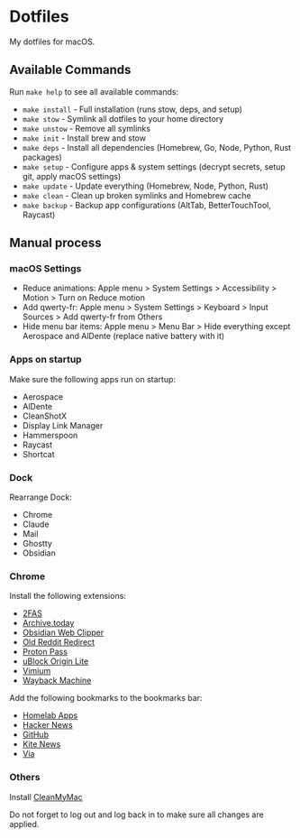 # Dotfiles

My dotfiles for macOS.

## Available Commands

Run `make help` to see all available commands:

- `make install` - Full installation (runs stow, deps, and setup)
- `make stow` - Symlink all dotfiles to your home directory
- `make unstow` - Remove all symlinks
- `make init` - Install brew and stow
- `make deps` - Install all dependencies (Homebrew, Go, Node, Python, Rust packages)
- `make setup` - Configure apps & system settings (decrypt secrets, setup git, apply macOS settings)
- `make update` - Update everything (Homebrew, Node, Python, Rust)
- `make clean` - Clean up broken symlinks and Homebrew cache
- `make backup` - Backup app configurations (AltTab, BetterTouchTool, Raycast)

## Manual process

### macOS Settings

- Reduce animations: Apple menu > System Settings > Accessibility > Motion > Turn on Reduce motion
- Add qwerty-fr: Apple menu > System Settings > Keyboard > Input Sources > Add qwerty-fr from Others
- Hide menu bar items: Apple menu > Menu Bar > Hide everything except Aerospace and AlDente (replace native battery with it)

### Apps on startup

Make sure the following apps run on startup:

- Aerospace
- AlDente
- CleanShotX
- Display Link Manager
- Hammerspoon
- Raycast
- Shortcat

### Dock

Rearrange Dock:

- Chrome
- Claude
- Mail
- Ghostty
- Obsidian

### Chrome

Install the following extensions:

- [2FAS](https://chromewebstore.google.com/detail/2fas-auth-two-factor-auth/dbfoemgnkgieejfkaddieamagdfepnff)
- [Archive.today](https://chromewebstore.google.com/detail/archivetoday-automator/mmhadhnchpgicjlmlcdfaapkekknnkha)
- [Obsidian Web Clipper](https://chromewebstore.google.com/detail/obsidian-web-clipper/cnjifjpddelmedmihgijeibhnjfabmlf)
- [Old Reddit Redirect](https://chromewebstore.google.com/detail/old-reddit-redirect/dneaehbmnbhcippjikoajpoabadpodje)
- [Proton Pass](https://chromewebstore.google.com/detail/proton-pass-free-password/ghmbeldphafepmbegfdlkpapadhbakde)
- [uBlock Origin Lite](https://chromewebstore.google.com/detail/ublock-origin-lite/ddkjiahejlhfcafbddmgiahcphecmpfh)
- [Vimium](https://chromewebstore.google.com/detail/vimium/dbepggeogbaibhgnhhndojpepiihcmeb)
- [Wayback Machine](https://chromewebstore.google.com/detail/wayback-machine/fpnmgdkabkmnadcjpehmlllkndpkmiak)

Add the following bookmarks to the bookmarks bar:

- [Homelab Apps](https://apps.guillemot.me/)
- [Hacker News](https://news.ycombinator.com/news)
- [GitHub](https://github.com/)
- [Kite News](https://kite.kagi.com/)
- [Via](https://usevia.app/)

### Others

Install [CleanMyMac](https://macpaw.com/fr/download/cleanmymac)

Do not forget to log out and log back in to make sure all changes are applied.
